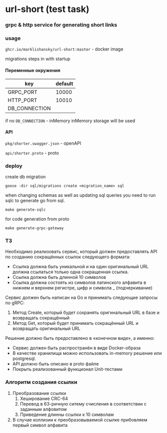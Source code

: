 # url-short (test task)

### grpc & http service for generating short links

### usage

`ghcr.io/marklishansky/url-short:master` - docker image

migrations steps in with startup

#### Переменные окружения

|key|default|
|---|---|
|GRPC_PORT| 10000|
|HTTP_PORT| 10010|
|DB_CONNECTION||

if no `DB_CONNECTION` - inMemory inMemory storage will be used

#### API

`pkg/shorter.swagger.json` - openAPI

`api/shorter.proto` - proto

### deploy

create db migration

```shell
goose -dir sql/migrations create <migration_name> sql
```

when changing schemas as well as updating sql queries you need to run sqlc to generate go from sql.

```shell
make generate-sqlc
```

for code generation from proto

```shell
make generate-grpc-gateway
```
###

### ТЗ

Необходимо реализовать сервис, который должен предоставлять API по созданию сокращённых ссылок следующего формата:

- Ссылка должна быть уникальной и на один оригинальный URL должна ссылаться только одна сокращенная ссылка.
- Ссылка должна быть длинной 10 символов
- Ссылка должна состоять из символов латинского алфавита в нижнем и верхнем регистре, цифр и символа _ (подчеркивание)

Сервис должен быть написан на Go и принимать следующие запросы по gRPC:

1. Метод Create, который будет сохранять оригинальный URL в базе и возвращать сокращённый
2. Метод Get, который будет принимать сокращённый URL и возвращать оригинальный URL

Решение должно быть предоставлено в «конечном виде», а именно:

- Сервис должен быть распространён в виде Docker-образа
- В качестве хранилища можно использовать in-memory решение или postgresql.
- API должно быть описано в proto файле
- Покрыть реализованный функционал Unit-тестами

### Алгоритм создания ссылки

1. Преобразование ссылки
    1. Хеширование CRC-64
    2. Перевод в 63-ричную ситему счисления в соответствии с заданным алфовитом
    3. Приведение длинны ссылки к 10 символам
2. В случае коллизии к преобразовываемой ссылке прибовляем первый символ алфавита
